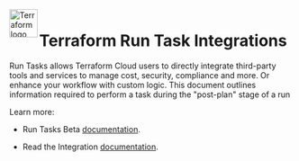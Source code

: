 <a href="https://terraform.io">
    <img src=".github/tf.png" alt="Terraform logo" title="Terraform" align="left" height="50" />
</a>

# Terraform Run Task Integrations

Run Tasks allows Terraform Cloud users to directly integrate third-party tools and services to manage cost, security, compliance and more. Or enhance your workflow with custom logic. This document outlines information required to perform a task during the "post-plan" stage of a run

Learn more:

* Run Tasks Beta [documentation][runtask-document].

* Read the Integration [documentation][integration-documentation].





[runtask-document]: https://www.terraform.io/cloud-docs/api-docs/run-tasks
[integration-documentation]: https://www.terraform.io/cloud-docs/integrations/run-tasks
